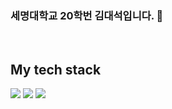 ### 세명대학교 20학번 김대석입니다. 👋

<!--
**akdga12/AKDGA12** is a ✨ _special_ ✨ repository because its `README.md` (this file) appears on your GitHub profile.

Here are some ideas to get you started:

- 🔭 I’m currently working on ...
- 🌱 I’m currently learning ... 리눅스 배우는중~
- 👯 I’m looking to collaborate on ...
- 🤔 I’m looking for help with ...
- 💬 Ask me about ...
- 📫 How to reach me: ...
- 😄 Pronouns: ...
- ⚡ Fun fact: ...
-->
<br />
<h2> My tech stack </h2>
<img src="https://img.shields.io/badge/Python-3776AB?style=for-the-badge&logo=Python&logoColor=white">
<img src="https://img.shields.io/badge/javascript-F7DF1E?style=for-the-badge&logo=JavaScript&logoColor=black">
<img src="https://img.shields.io/badge/microsoftpowerpoint-B7472A?style=for-the-badge&logo=Microsoftpowerpoint&logoColor=white">
